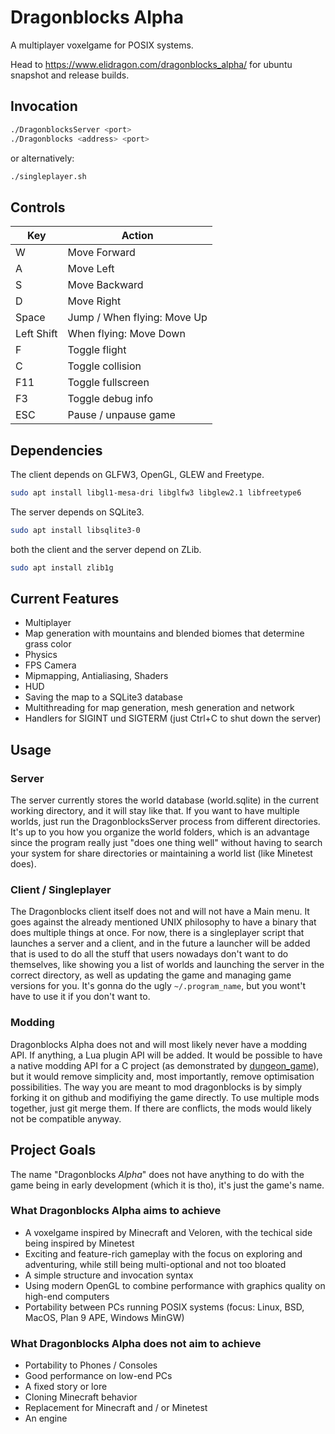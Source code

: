 # Dragonblocks Alpha

A multiplayer voxelgame for POSIX systems.

Head to <https://www.elidragon.com/dragonblocks_alpha/> for ubuntu snapshot and release builds.

## Invocation

```bash
./DragonblocksServer <port>
./Dragonblocks <address> <port>
```

or alternatively:

```bash
./singleplayer.sh
```

## Controls

| Key | Action |
|-|-|
| W | Move Forward |
| A | Move Left |
| S | Move Backward |
| D | Move Right |
| Space | Jump / When flying: Move Up |
| Left Shift | When flying: Move Down |
| F | Toggle flight |
| C | Toggle collision |
| F11 | Toggle fullscreen |
| F3 | Toggle debug info |
| ESC | Pause / unpause game |

## Dependencies

The client depends on GLFW3, OpenGL, GLEW and Freetype.

```bash
sudo apt install libgl1-mesa-dri libglfw3 libglew2.1 libfreetype6
```

The server depends on SQLite3.

```bash
sudo apt install libsqlite3-0
```

both the client and the server depend on ZLib.

```bash
sudo apt install zlib1g
```

## Current Features
- Multiplayer
- Map generation with mountains and blended biomes that determine grass color
- Physics
- FPS Camera
- Mipmapping, Antialiasing, Shaders
- HUD
- Saving the map to a SQLite3 database
- Multithreading for map generation, mesh generation and network
- Handlers for SIGINT und SIGTERM (just Ctrl+C to shut down the server)

## Usage

### Server
The server currently stores the world database (world.sqlite) in the current working directory, and it will stay like that.
If you want to have multiple worlds, just run the DragonblocksServer process from different directories.
It's up to you how you organize the world folders, which is an advantage since the program really just "does one thing well"
without having to search your system for share directories or maintaining a world list (like Minetest does).

### Client / Singleplayer
The Dragonblocks client itself does not and will not have a Main menu. It goes against the already mentioned UNIX philosophy to have a binary
that does multiple things at once. For now, there is a singleplayer script that launches a server and a client, and in the future a launcher
will be added that is used to do all the stuff that users nowadays don't want to do themselves, like showing you a list of worlds and launching the
server in the correct directory, as well as updating the game and managing game versions for you. It's gonna do the ugly `~/.program_name`, but you
wont't have to use it if you don't want to.

### Modding
Dragonblocks Alpha does not and will most likely never have a modding API. If anything, a Lua plugin API will be added.
It would be possible to have a native modding API for a C project (as demonstrated by [dungeon_game](https://github.com/EliasFleckenstein03/dungeon_game)),
but it would remove simplicity and, most importantly, remove optimisation possibilities.
The way you are meant to mod dragonblocks is by simply forking it on github and modifiying the game directly. To use multiple mods together, just git merge them.
If there are conflicts, the mods would likely not be compatible anyway.

## Project Goals
The name "Dragonblocks _Alpha_" does not have anything to do with the game being in early development (which it is tho), it's just the game's name.

### What Dragonblocks Alpha aims to achieve
- A voxelgame inspired by Minecraft and Veloren, with the techical side being inspired by Minetest
- Exciting and feature-rich gameplay with the focus on exploring and adventuring, while still being multi-optional and not too bloated
- A simple structure and invocation syntax
- Using modern OpenGL to combine performance with graphics quality on high-end computers
- Portability between PCs running POSIX systems (focus: Linux, BSD, MacOS, Plan 9 APE, Windows MinGW)

### What Dragonblocks Alpha does not aim to achieve
- Portability to Phones / Consoles
- Good performance on low-end PCs
- A fixed story or lore
- Cloning Minecraft behavior
- Replacement for Minecraft and / or Minetest
- An engine
